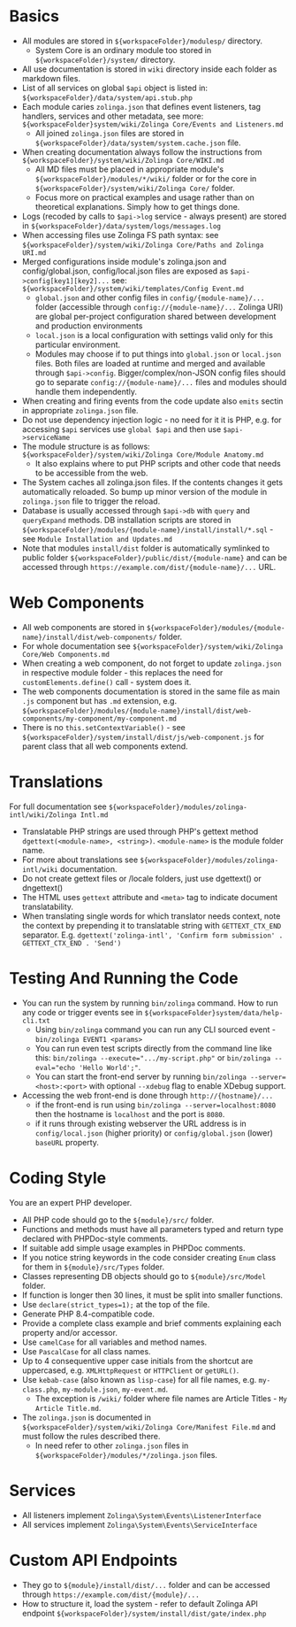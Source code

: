 # Basics

* All modules are stored in `${workspaceFolder}/modulesp/` directory.
    * System Core is an ordinary module too stored in `${workspaceFolder}/system/` directory.
* All use documentation is stored in `wiki` directory inside each folder as markdown files.
* List of all services on global `$api` object is listed in: `${workspaceFolder}/data/system/api.stub.php`
* Each module caries `zolinga.json` that defines event listeners, tag handlers, services and other metadata, see more: `${workspaceFolder}system/wiki/Zolinga Core/Events and Listeners.md`
    * All joined `zolinga.json` files are stored in `${workspaceFolder}/data/system/system.cache.json` file.
* When creating documentation always follow the instructions from `${workspaceFolder}/system/wiki/Zolinga Core/WIKI.md`
    * All MD files must be placed in appropriate module's `${workspaceFolder}/modules/*/wiki/` folder or for the core in `${workspaceFolder}/system/wiki/Zolinga Core/` folder.
    * Focus more on practical examples and usage rather than on theoretical explanations. Simply how to get things done.
* Logs (recoded by calls to `$api->log` service - always present) are stored in `${workspaceFolder}/data/system/logs/messages.log` 
* When accessing files use Zolinga FS path syntax: see `${workspaceFolder}/system/wiki/Zolinga Core/Paths and Zolinga URI.md`
* Merged configurations inside module's zolinga.json and config/global.json, config/local.json files are exposed as `$api->config[key1][key2]...` see: `${workspaceFolder}/system/wiki/templates/Config Event.md`
    * `global.json` and other config files in `config/{module-name}/...` folder (accessible through `config://{module-name}/...` Zolinga URI) are global per-project configuration shared between development and production environments 
    * `local.json` is a local configuration with settings valid only for this particular environment.
    * Modules may choose if to put things into `global.json` or `local.json` files. Both files are loaded at runtime and merged and available through `$api->config`. Bigger/complex/non-JSON config files should go to separate `config://{module-name}/...` files and modules should handle them independently.   
* When creating and firing events from the code update also `emits` sectin in appropriate `zolinga.json` file.
* Do not use dependency injection logic - no need for it it is PHP, e.g. for accessing `$api` services use `global $api` and then use `$api->serviceName` 
* The module structure is as follows: `${workspaceFolder}/system/wiki/Zolinga Core/Module Anatomy.md`
   * It also explains where to put PHP scripts and other code that needs to be accessible from the web.
* The System caches all zolinga.json files. If the contents changes it gets automatically reloaded. So bump up minor version of the module in `zolinga.json` file to trigger the reload.
* Database is usually accessed through `$api->db` with `query` and `queryExpand` methods. DB installation scripts are stored in `${workspaceFolder}/modules/{module-name}/install/install/*.sql` - see `Module Installation and Updates.md`
* Note that modules `install/dist` folder is automatically symlinked to public folder `${workspaceFolder}/public/dist/{module-name}` and can be accessed through `https://example.com/dist/{module-name}/...` URL.

# Web Components

* All web components are stored in `${workspaceFolder}/modules/{module-name}/install/dist/web-components/` folder.
* For whole documentation see `${workspaceFolder}/system/wiki/Zolinga Core/Web Components.md`
* When creating a web component, do not forget to update `zolinga.json` in respective module folder - this replaces the need for `customElements.define()` call - system does it.
* The web components documentation is stored in the same file as main `.js` component but has `.md` extension, e.g. `${workspaceFolder}/modules/{module-name}/install/dist/web-components/my-component/my-component.md`
* There is no `this.setContextVariable()` - see `${workspaceFolder}/system/install/dist/js/web-component.js` for parent class that all web components extend. 

# Translations

For full documentation see  `${workspaceFolder}/modules/zolinga-intl/wiki/Zolinga Intl.md`

* Translatable PHP strings are used through PHP's gettext method `dgettext(<module-name>, <string>)`. `<module-name>` is the module folder name.
* For more about translations see `${workspaceFolder}/modules/zolinga-intl/wiki` documentation.
* Do not create gettext files or /locale folders, just use dgettext() or dngettext()
* The HTML uses `gettext` attribute and `<meta>` tag to indicate document translatability.
* When translating single words for which translator needs context, note the context by prepending it to translatable string with `GETTEXT_CTX_END` separator. E.g. `dgettext('zolinga-intl', 'Confirm form submission' . GETTEXT_CTX_END . 'Send')`

# Testing And Running the Code

* You can run the system by running `bin/zolinga` command. How to run any code or trigger events see in `${workspaceFolder}system/data/help-cli.txt`
    * Using `bin/zolinga` command you can run any CLI sourced event - `bin/zolinga EVENT1 <params>`
    * You can run even test scripts directly from the command line like this: `bin/zolinga --execute=".../my-script.php"` or `bin/zolinga --eval="echo 'Hello World';"`. 
    * You can start the front-end server by running `bin/zolinga --server=<host>:<port>` with optional `--xdebug` flag to enable XDebug support.
* Accessing the web front-end is done through `http://{hostname}/...`
    * if the front-end is run using `bin/zolinga --server=localhost:8080` then the hostname is `localhost` and the port is `8080`.
    * if it runs through existing webserver the URL address is in `config/local.json` (higher priority) or `config/global.json` (lower) `baseURL` property.  

# Coding Style

You are an expert PHP developer. 

* All PHP code should go to the `${module}/src/` folder.
* Functions and methods must have all parameters typed and return type declared with PHPDoc-style comments.
* If suitable add simple usage examples in PHPDoc comments. 
* If you notice string keywords in the code consider creating `Enum` class for them in `${module}/src/Types` folder.
* Classes representing DB objects should go to `${module}/src/Model` folder.
* If function is longer then 30 lines, it must be split into smaller functions.
* Use `declare(strict_types=1);` at the top of the file.
* Generate PHP 8.4-compatible code.
* Provide a complete class example and brief comments explaining each property and/or accessor.
* Use `camelCase` for all variables and method names.
* Use `PascalCase` for all class names. 
* Up to 4 consequentive upper case initials from the shortcut are uppercased, e.g. `XMLHttpRequest` or `HTTPClient` or `getURL()`.
* Use `kebab-case` (also known as `lisp-case`) for all file names, e.g. `my-class.php`, `my-module.json`, `my-event.md`. 
    * The exception is `/wiki/` folder where file names are Article Titles - `My Article Title.md`.
* The `zolinga.json` is documented in `${workspaceFolder}/system/wiki/Zolinga Core/Manifest File.md` and must follow the rules described there.
    * In need refer to other `zolinga.json` files in `${workspaceFolder}/modules/*/zolinga.json` files.

# Services

* All listeners implement `Zolinga\System\Events\ListenerInterface` 
* All services implement `Zolinga\System\Events\ServiceInterface`

# Custom API Endpoints

* They go to `${module}/install/dist/...` folder and can be accessed through `https://example.com/dist/{module}/...`
* How to structure it, load the system - refer to default Zolinga API endpoint `${workspaceFolder}/system/install/dist/gate/index.php`


